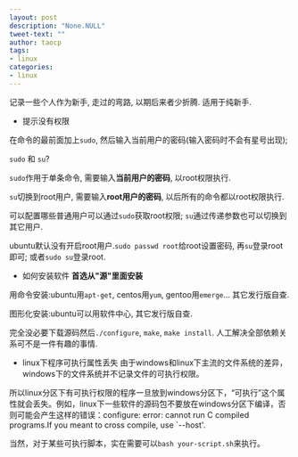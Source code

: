 ```yaml
---
layout: post
description: "None.NULL"
tweet-text: ""
author: taocp
tags:
- linux
categories:
- linux
---
```

记录一些个人作为新手, 走过的弯路, 以期后来者少折腾. 适用于纯新手.

* 提示没有权限

在命令的最前面加上`sudo`, 然后输入当前用户的密码(输入密码时不会有星号出现);

`sudo` 和 `su`?

`sudo`作用于单条命令, 需要输入**当前用户的密码**, 以root权限执行.

`su`切换到root用户, 需要输入**root用户的密码**, 以后所有的命令都以root权限执行.

可以配置哪些普通用户可以通过`sudo`获取root权限; `su`通过传递参数也可以切换到其它用户.

ubuntu默认没有开启root用户.`sudo passwd root`给root设置密码, 再`su`登录root即可; 或者`sudo su`登录root.



* 如何安装软件
**首选从"源"里面安装**

用命令安装:ubuntu用`apt-get`, centos用`yum`, gentoo用`emerge`... 其它发行版自查.

图形化安装:ubuntu可以用软件中心, 其它发行版自查.

完全没必要下载源码然后`./configure`, `make`, `make install`. 人工解决全部依赖关系可不是一件有趣的事情.

* linux下程序可执行属性丢失
由于windows和linux下主流的文件系统的差异，windows下的文件系统并不记录文件的可执行权限。

所以linux分区下有可执行权限的程序一旦放到windows分区下，“可执行”这个属性就会丢失。例如，linux下一些软件的源码包不要放在windows分区下编译，否则可能会产生这样的错误：configure: error: cannot run C compiled programs.If you meant to cross compile, use `--host'. 

当然，对于某些可执行脚本，实在需要可以`bash your-script.sh`来执行。
